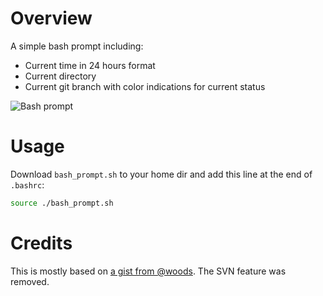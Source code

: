 # Overview

A simple bash prompt including:
 - Current time in 24 hours format
 - Current directory
 - Current git branch with color indications for current status

![Bash prompt](https://github.com/alfonsocora/files/raw/master/images/bash_prompt.png)

# Usage

Download `bash_prompt.sh` to your home dir and add this line at the end of `.bashrc`:

```bash
source ./bash_prompt.sh
```

# Credits

This is mostly based on [a gist from @woods](https://gist.github.com/woods/31967). The SVN feature was removed.
